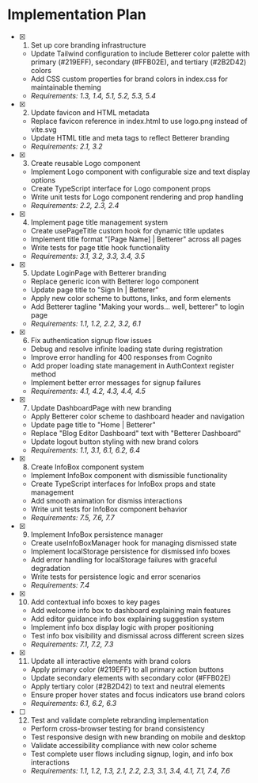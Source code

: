  # Implementation Plan

- [x] 1. Set up core branding infrastructure





  - Update Tailwind configuration to include Betterer color palette with primary (#219EFF), secondary (#FFB02E), and tertiary (#2B2D42) colors
  - Add CSS custom properties for brand colors in index.css for maintainable theming
  - _Requirements: 1.3, 1.4, 5.1, 5.2, 5.3, 5.4_

- [x] 2. Update favicon and HTML metadata





  - Replace favicon reference in index.html to use logo.png instead of vite.svg
  - Update HTML title and meta tags to reflect Betterer branding
  - _Requirements: 2.1, 3.2_

- [x] 3. Create reusable Logo component





  - Implement Logo component with configurable size and text display options
  - Create TypeScript interface for Logo component props
  - Write unit tests for Logo component rendering and prop handling
  - _Requirements: 2.2, 2.3, 2.4_

- [x] 4. Implement page title management system





  - Create usePageTitle custom hook for dynamic title updates
  - Implement title format "[Page Name] | Betterer" across all pages
  - Write tests for page title hook functionality
  - _Requirements: 3.1, 3.2, 3.3, 3.4, 3.5_

- [x] 5. Update LoginPage with Betterer branding





  - Replace generic icon with Betterer logo component
  - Update page title to "Sign In | Betterer"
  - Apply new color scheme to buttons, links, and form elements
  - Add Betterer tagline "Making your words... well, betterer" to login page
  - _Requirements: 1.1, 1.2, 2.2, 3.2, 6.1_

- [x] 6. Fix authentication signup flow issues





  - Debug and resolve infinite loading state during registration
  - Improve error handling for 400 responses from Cognito
  - Add proper loading state management in AuthContext register method
  - Implement better error messages for signup failures
  - _Requirements: 4.1, 4.2, 4.3, 4.4, 4.5_

- [x] 7. Update DashboardPage with new branding





  - Apply Betterer color scheme to dashboard header and navigation
  - Update page title to "Home | Betterer"
  - Replace "Blog Editor Dashboard" text with "Betterer Dashboard"
  - Update logout button styling with new brand colors
  - _Requirements: 1.1, 3.1, 6.1, 6.2, 6.4_

- [x] 8. Create InfoBox component system





  - Implement InfoBox component with dismissible functionality
  - Create TypeScript interfaces for InfoBox props and state management
  - Add smooth animation for dismiss interactions
  - Write unit tests for InfoBox component behavior
  - _Requirements: 7.5, 7.6, 7.7_

- [x] 9. Implement InfoBox persistence manager




  - Create useInfoBoxManager hook for managing dismissed state
  - Implement localStorage persistence for dismissed info boxes
  - Add error handling for localStorage failures with graceful degradation
  - Write tests for persistence logic and error scenarios
  - _Requirements: 7.4_

- [x] 10. Add contextual info boxes to key pages





  - Add welcome info box to dashboard explaining main features
  - Add editor guidance info box explaining suggestion system
  - Implement info box display logic with proper positioning
  - Test info box visibility and dismissal across different screen sizes
  - _Requirements: 7.1, 7.2, 7.3_

- [x] 11. Update all interactive elements with brand colors





  - Apply primary color (#219EFF) to all primary action buttons
  - Update secondary elements with secondary color (#FFB02E)
  - Apply tertiary color (#2B2D42) to text and neutral elements
  - Ensure proper hover states and focus indicators use brand colors
  - _Requirements: 6.1, 6.2, 6.3_

- [ ] 12. Test and validate complete rebranding implementation
  - Perform cross-browser testing for brand consistency
  - Test responsive design with new branding on mobile and desktop
  - Validate accessibility compliance with new color scheme
  - Test complete user flows including signup, login, and info box interactions
  - _Requirements: 1.1, 1.2, 1.3, 2.1, 2.2, 2.3, 3.1, 3.4, 4.1, 7.1, 7.4, 7.6_

